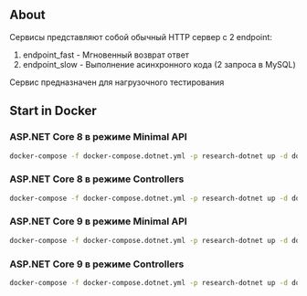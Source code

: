 ## About

Сервисы представляют собой обычный HTTP сервер с 2 endpoint:
1. endpoint_fast - Мгновенный возврат ответ
2. endpoint_slow - Выполнение асинхронного кода (2 запроса в MySQL)

Сервис предназначен для нагрузочного тестирования

## Start in Docker

### ASP.NET Core 8 в режиме Minimal API
```bash 
docker-compose -f docker-compose.dotnet.yml -p research-dotnet up -d dotnet8-minimalapi-app
```

### ASP.NET Core 8 в режиме Controllers
```bash 
docker-compose -f docker-compose.dotnet.yml -p research-dotnet up -d dotnet8-controllers-app
```

### ASP.NET Core 9 в режиме Minimal API
```bash 
docker-compose -f docker-compose.dotnet.yml -p research-dotnet up -d dotnet9-minimalapi-app
```

### ASP.NET Core 9 в режиме Controllers
```bash 
docker-compose -f docker-compose.dotnet.yml -p research-dotnet up -d dotnet9-controllers-app
```